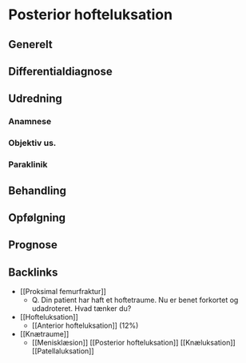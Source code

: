 # Posterior hofteluksation
## Generelt


## Differentialdiagnose


## Udredning
### Anamnese

### Objektiv us.

### Paraklinik

## Behandling


## Opfølgning


## Prognose
 

## Backlinks
* [[Proksimal femurfraktur]]
	* Q. Din patient har haft et hoftetraume. Nu er benet forkortet og udadroteret. Hvad tænker du?
* [[Hofteluksation]]
	* [[Anterior hofteluksation]] (12%)
* [[Knætraume]]
	* [[Menisklæsion]]
[[Posterior hofteluksation]]
[[Knæluksation]]
[[Patellaluksation]]

<!-- #anki/tag/med/Orto #anki/deck/Medicine -->

<!-- {BearID:645CA765-1226-4FC0-88E4-61CFF5B94268-21052-00004246DBD3F982} -->
